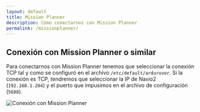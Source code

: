 ```yaml
---
layout: default
title: Mission Planner
description: Cómo conectarnos con Mission Planner
permalink: /missionplanner/
---
```


## Conexión con Mission Planner o similar

Para conectarnos con Mission Planner tenemos que seleccionar la conexión TCP tal y como se configuró en el archivo `/etc/default/ardurover`. Si la conexión es TCP, tendremos que seleccionar la IP de Navio2 (`192.168.1.204`) y el puerto que impusimos en el archivo de configuración (`5688`).

![Conexión con Mission Planner](/ASV_Loyola_US/imagenes/mission_planner.png)



